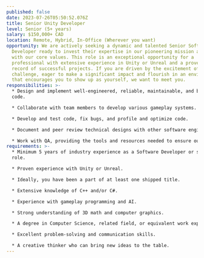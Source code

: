 ```yaml
---
published: false
date: 2023-07-26T05:50:52.076Z
title: Senior Unity Developer
level: Senior (5+ years)
salary: $150,000+ CAD
location: Remote, Hybrid, In-Office (Wherever you want)
opportunity: We are actively seeking a dynamic and talented Senior Software
  Developer ready to invest their expertise in our pioneering mission and align
  with our core values. This role is an exceptional opportunity for a
  professional with extensive experience in Unity or Unreal and a proven track
  record of successful projects. If you are driven by the excitement of a
  challenge, eager to make a significant impact and flourish in an environment
  that encourages you to show up as yourself, we want to meet you.
responsibilities: >-
  * Design and implement well-engineered, reliable, maintainable, and bug-free
  code.

  * Collaborate with team members to develop various gameplay systems.

  * Develop and test code, fix bugs, and profile and optimize code.

  * Document and peer review technical designs with other software engineers.

  * Work with QA, providing the tools and resources needed to ensure our products hit the highest standards of quality.
requirements: >-
  * Minimum 5 years of industry experience as a Software Developer or similar
  role.

  * Proven experience with Unity or Unreal.

  * Ideally, you have been a part of at least one shipped title.

  * Extensive knowledge of C++ and/or C#.

  * Experience with gameplay programming and AI.

  * Strong understanding of 3D math and computer graphics.

  * A degree in Computer Science, related field, or equivalent work experience.

  * Excellent problem-solving and communication skills.

  * A creative thinker who can bring new ideas to the table.
---
```

